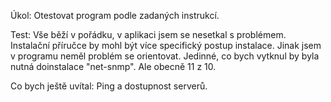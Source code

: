 Úkol: Otestovat program podle zadaných instrukcí.

Test: Vše běží v pořádku, v aplikaci jsem se nesetkal s problémem. Instalační příručce by mohl být více specifický postup instalace. Jinak jsem v programu neměl problém se orientovat. Jedinné, co bych vytknul by byla nutná doinstalace "net-snmp". Ale obecně 11 z 10. 

Co bych ještě uvítal: Ping a dostupnost serverů. 

